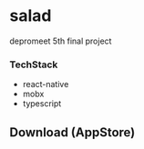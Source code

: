 # salad

depromeet 5th final project

### TechStack

- react-native
- mobx
- typescript

## Download (AppStore)
